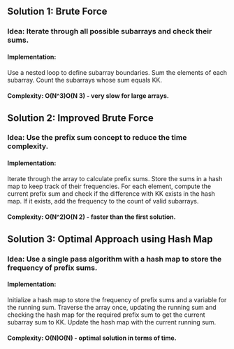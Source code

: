 
## Solution 1: Brute Force
### Idea: Iterate through all possible subarrays and check their sums.
#### Implementation:
Use a nested loop to define subarray boundaries.
Sum the elements of each subarray.
Count the subarrays whose sum equals KK.
#### Complexity: O(N^3)O(N 3) - very slow for large arrays.
## Solution 2: Improved Brute Force
### Idea: Use the prefix sum concept to reduce the time complexity.
#### Implementation:
Iterate through the array to calculate prefix sums.
Store the sums in a hash map to keep track of their frequencies.
For each element, compute the current prefix sum and check if the difference with KK exists in the hash map.
If it exists, add the frequency to the count of valid subarrays.
#### Complexity: O(N^2)O(N 2) - faster than the first solution.
## Solution 3: Optimal Approach using Hash Map
### Idea: Use a single pass algorithm with a hash map to store the frequency of prefix sums.
#### Implementation:
Initialize a hash map to store the frequency of prefix sums and a variable for the running sum.
Traverse the array once, updating the running sum and checking the hash map for the required prefix sum to get the current subarray sum to KK.
Update the hash map with the current running sum.
#### Complexity: O(N)O(N) - optimal solution in terms of time.